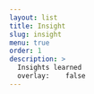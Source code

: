 ```yaml
---
layout: list
title: Insight
slug: insight
menu: true
order: 1
description: >
  Insights learned
  overlay:    false
---
```

